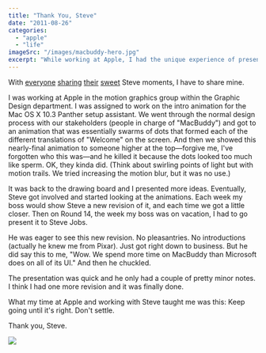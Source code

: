 ```yaml
---
title: "Thank You, Steve"
date: "2011-08-26"
categories: 
  - "apple"
  - "life"
imageSrc: "/images/macbuddy-hero.jpg"
excerpt: "While working at Apple, I had the unique experience of presenting the Mac OS X Panther setup animation directly to Steve Jobs. After 14 rounds of revisions, his dedication to perfection taught me an invaluable lesson: Keep going until it's right. Don't settle."
---
```


With [everyone](https://plus.google.com/107117483540235115863/posts/gcSStkKxXTw) [sharing](http://blog.precipice.org/youre-the-ones "You're the ones - Marc Hedlund's blog") [their](http://tumblr.davidcairns.org/post/9359368094/so-steve-jobs-has-left-his-role-as-apples-ceo "So, Steve Jobs has left his role as Apple's CEO.... - Talk Dirty to Me, Paul Krugman") [sweet](http://allenpaltrow.tumblr.com/post/9375814057/my-experience-with-jobs-and-apple "My Experience with Jobs and Apple") Steve moments, I have to share mine.

I was working at Apple in the motion graphics group within the Graphic Design department. I was assigned to work on the intro animation for the Mac OS X 10.3 Panther setup assistant. We went through the normal design process with our stakeholders (people in charge of "MacBuddy") and got to an animation that was essentially swarms of dots that formed each of the different translations of "Welcome" on the screen. And then we showed this nearly-final animation to someone higher at the top—forgive me, I've forgotten who this was—and he killed it because the dots looked too much like sperm. OK, they kinda did. (Think about swirling points of light but with motion trails. We tried increasing the motion blur, but it was no use.)

It was back to the drawing board and I presented more ideas. Eventually, Steve got involved and started looking at the animations. Each week my boss would show Steve a new revision of it, and each time we got a little closer. Then on Round 14, the week my boss was on vacation, I had to go present it to Steve Jobs.

He was eager to see this new revision. No pleasantries. No introductions (actually he knew me from Pixar). Just got right down to business. But he did say this to me, "Wow. We spend more time on MacBuddy than Microsoft does on all of its UI." And then he chuckled.

The presentation was quick and he only had a couple of pretty minor notes. I think I had one more revision and it was finally done.

What my time at Apple and working with Steve taught me was this: Keep going until it's right. Don't settle.

Thank you, Steve.

![](/images/macbuddy.jpg)
